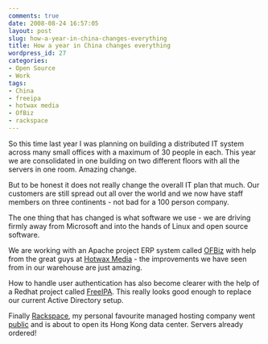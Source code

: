```yaml
---
comments: true
date: 2008-08-24 16:57:05
layout: post
slug: how-a-year-in-china-changes-everything
title: How a year in China changes everything
wordpress_id: 27
categories:
- Open Source
- Work
tags:
- China
- freeipa
- hotwax media
- OfBiz
- rackspace
---
```


So this time last year I was planning on building a distributed IT system across many small offices with a maximum of 30 people in each. This year we are consolidated in one building on two different floors with all the servers in one room. Amazing change.

But to be honest it does not really change the overall IT plan that much. Our customers are still spread out all over the world and we now have staff members on three continents - not bad for a 100 person company.

The one thing that has changed is what software we use - we are driving firmly away from Microsoft and into the hands of Linux and open source software.

We are working with an Apache project ERP system called [OFBiz](http://www.ofbiz.org) with help from the great guys at [Hotwax Media](http://www.hotwaxmedia.com) - the improvements we have seen from in our warehouse are just amazing.

How to handle user authentication has also become clearer with the help of a Redhat project called [FreeIPA](http://www.freeipa.org). This really looks good enough to replace our current Active Directory setup.

Finally [Rackspace](http://www.rackspace.com), my personal favourite managed hosting company went [public](http://finance.google.com/finance?q=rax) and is about to open its Hong Kong data center. Servers already ordered!
